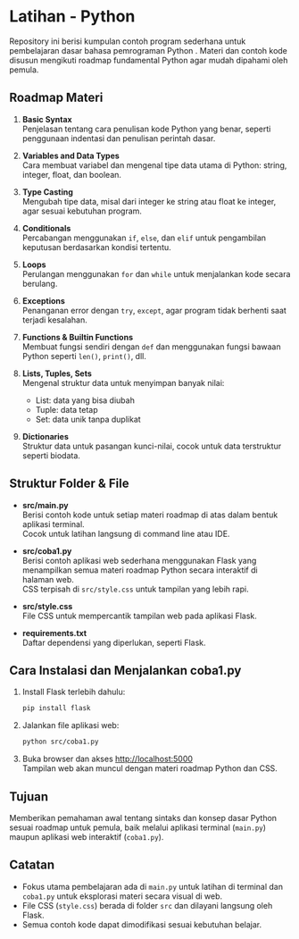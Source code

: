# Latihan - Python

Repository ini berisi kumpulan contoh program sederhana untuk pembelajaran dasar bahasa pemrograman Python . Materi dan contoh kode disusun mengikuti roadmap fundamental Python agar mudah dipahami oleh pemula.

## Roadmap Materi

1. **Basic Syntax**  
   Penjelasan tentang cara penulisan kode Python yang benar, seperti penggunaan indentasi dan penulisan perintah dasar.

2. **Variables and Data Types**  
   Cara membuat variabel dan mengenal tipe data utama di Python: string, integer, float, dan boolean.

3. **Type Casting**  
   Mengubah tipe data, misal dari integer ke string atau float ke integer, agar sesuai kebutuhan program.

4. **Conditionals**  
   Percabangan menggunakan `if`, `else`, dan `elif` untuk pengambilan keputusan berdasarkan kondisi tertentu.

5. **Loops**  
   Perulangan menggunakan `for` dan `while` untuk menjalankan kode secara berulang.

6. **Exceptions**  
   Penanganan error dengan `try`, `except`, agar program tidak berhenti saat terjadi kesalahan.

7. **Functions & Builtin Functions**  
   Membuat fungsi sendiri dengan `def` dan menggunakan fungsi bawaan Python seperti `len()`, `print()`, dll.

8. **Lists, Tuples, Sets**  
   Mengenal struktur data untuk menyimpan banyak nilai:

   - List: data yang bisa diubah
   - Tuple: data tetap
   - Set: data unik tanpa duplikat

9. **Dictionaries**  
   Struktur data untuk pasangan kunci-nilai, cocok untuk data terstruktur seperti biodata.

## Struktur Folder & File

- **src/main.py**  
  Berisi contoh kode untuk setiap materi roadmap di atas dalam bentuk aplikasi terminal.  
  Cocok untuk latihan langsung di command line atau IDE.

- **src/coba1.py**  
  Berisi contoh aplikasi web sederhana menggunakan Flask yang menampilkan semua materi roadmap Python secara interaktif di halaman web.  
  CSS terpisah di `src/style.css` untuk tampilan yang lebih rapi.

- **src/style.css**  
  File CSS untuk mempercantik tampilan web pada aplikasi Flask.

- **requirements.txt**  
  Daftar dependensi yang diperlukan, seperti Flask.

## Cara Instalasi dan Menjalankan coba1.py

1. Install Flask terlebih dahulu:
   ```sh
   pip install flask
   ```
2. Jalankan file aplikasi web:
   ```sh
   python src/coba1.py
   ```
3. Buka browser dan akses [http://localhost:5000](http://localhost:5000)  
   Tampilan web akan muncul dengan materi roadmap Python dan CSS.

## Tujuan

Memberikan pemahaman awal tentang sintaks dan konsep dasar Python sesuai roadmap untuk pemula, baik melalui aplikasi terminal (`main.py`) maupun aplikasi web interaktif (`coba1.py`).

## Catatan

- Fokus utama pembelajaran ada di `main.py` untuk latihan di terminal dan `coba1.py` untuk eksplorasi materi secara visual di web.
- File CSS (`style.css`) berada di folder `src` dan dilayani langsung oleh Flask.
- Semua contoh kode dapat dimodifikasi sesuai kebutuhan belajar.
